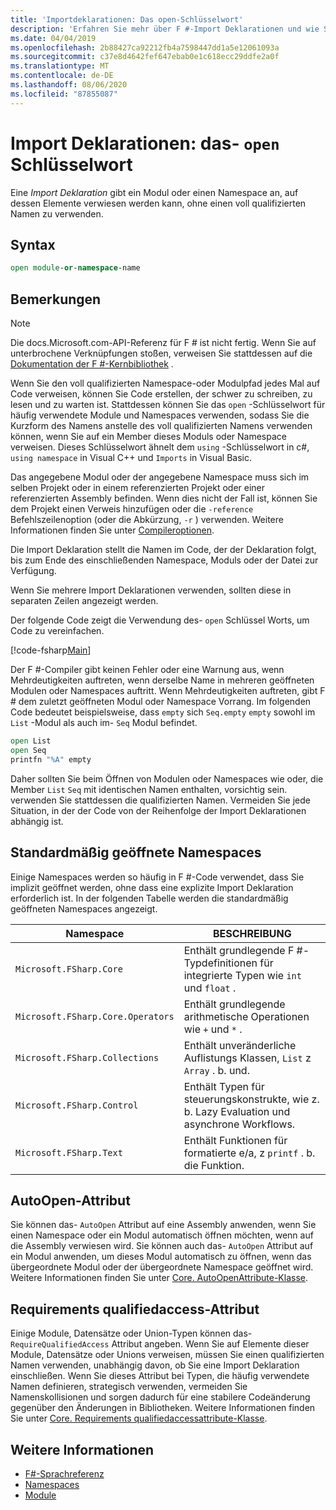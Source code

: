 ```yaml
---
title: 'Importdeklarationen: Das open-Schlüsselwort'
description: 'Erfahren Sie mehr über F #-Import Deklarationen und wie Sie ein Modul oder einen Namespace angeben, auf dessen Elemente verwiesen werden kann, ohne einen voll qualifizierten Namen zu verwenden.'
ms.date: 04/04/2019
ms.openlocfilehash: 2b88427ca92212fb4a7598447dd1a5e12061093a
ms.sourcegitcommit: c37e8d4642fef647ebab0e1c618ecc29ddfe2a0f
ms.translationtype: MT
ms.contentlocale: de-DE
ms.lasthandoff: 08/06/2020
ms.locfileid: "87855087"
---
```

# <a name="import-declarations-the-open-keyword"></a>Import Deklarationen: das- `open` Schlüsselwort

Eine *Import Deklaration* gibt ein Modul oder einen Namespace an, auf dessen Elemente verwiesen werden kann, ohne einen voll qualifizierten Namen zu verwenden.

## <a name="syntax"></a>Syntax

```fsharp
open module-or-namespace-name
```

## <a name="remarks"></a>Bemerkungen

> [!NOTE]
> Die docs.Microsoft.com-API-Referenz für F # ist nicht fertig. Wenn Sie auf unterbrochene Verknüpfungen stoßen, verweisen Sie stattdessen auf die [Dokumentation der F #-Kernbibliothek](https://fsharp.github.io/fsharp-core-docs/) .

Wenn Sie den voll qualifizierten Namespace-oder Modulpfad jedes Mal auf Code verweisen, können Sie Code erstellen, der schwer zu schreiben, zu lesen und zu warten ist. Stattdessen können Sie das `open` -Schlüsselwort für häufig verwendete Module und Namespaces verwenden, sodass Sie die Kurzform des Namens anstelle des voll qualifizierten Namens verwenden können, wenn Sie auf ein Member dieses Moduls oder Namespace verweisen. Dieses Schlüsselwort ähnelt dem `using` -Schlüsselwort in c#, `using namespace` in Visual C++ und `Imports` in Visual Basic.

Das angegebene Modul oder der angegebene Namespace muss sich im selben Projekt oder in einem referenzierten Projekt oder einer referenzierten Assembly befinden. Wenn dies nicht der Fall ist, können Sie dem Projekt einen Verweis hinzufügen oder die `-reference` Befehlszeilenoption (oder die Abkürzung, `-r` ) verwenden. Weitere Informationen finden Sie unter [Compileroptionen](compiler-options.md).

Die Import Deklaration stellt die Namen im Code, der der Deklaration folgt, bis zum Ende des einschließenden Namespace, Moduls oder der Datei zur Verfügung.

Wenn Sie mehrere Import Deklarationen verwenden, sollten diese in separaten Zeilen angezeigt werden.

Der folgende Code zeigt die Verwendung des- `open` Schlüssel Worts, um Code zu vereinfachen.

[!code-fsharp[Main](~/samples/snippets/fsharp/lang-ref-2/snippet6801.fs)]

Der F #-Compiler gibt keinen Fehler oder eine Warnung aus, wenn Mehrdeutigkeiten auftreten, wenn derselbe Name in mehreren geöffneten Modulen oder Namespaces auftritt. Wenn Mehrdeutigkeiten auftreten, gibt F # dem zuletzt geöffneten Modul oder Namespace Vorrang. Im folgenden Code bedeutet beispielsweise, dass `empty` sich `Seq.empty` `empty` sowohl im `List` -Modul als auch im- `Seq` Modul befindet.

```fsharp
open List
open Seq
printfn "%A" empty
```

Daher sollten Sie beim Öffnen von Modulen oder Namespaces wie oder, die Member `List` `Seq` mit identischen Namen enthalten, vorsichtig sein. verwenden Sie stattdessen die qualifizierten Namen. Vermeiden Sie jede Situation, in der der Code von der Reihenfolge der Import Deklarationen abhängig ist.

## <a name="namespaces-that-are-open-by-default"></a>Standardmäßig geöffnete Namespaces

Einige Namespaces werden so häufig in F #-Code verwendet, dass Sie implizit geöffnet werden, ohne dass eine explizite Import Deklaration erforderlich ist. In der folgenden Tabelle werden die standardmäßig geöffneten Namespaces angezeigt.

|Namespace|BESCHREIBUNG|
|---------|-----------|
|`Microsoft.FSharp.Core`|Enthält grundlegende F #-Typdefinitionen für integrierte Typen wie `int` und `float` .|
|`Microsoft.FSharp.Core.Operators`|Enthält grundlegende arithmetische Operationen wie `+` und `*` .|
|`Microsoft.FSharp.Collections`|Enthält unveränderliche Auflistungs Klassen, `List` z `Array` . b. und.|
|`Microsoft.FSharp.Control`|Enthält Typen für steuerungskonstrukte, wie z. b. Lazy Evaluation und asynchrone Workflows.|
|`Microsoft.FSharp.Text`|Enthält Funktionen für formatierte e/a, z `printf` . b. die Funktion.|

## <a name="autoopen-attribute"></a>AutoOpen-Attribut

Sie können das- `AutoOpen` Attribut auf eine Assembly anwenden, wenn Sie einen Namespace oder ein Modul automatisch öffnen möchten, wenn auf die Assembly verwiesen wird. Sie können auch das- `AutoOpen` Attribut auf ein Modul anwenden, um dieses Modul automatisch zu öffnen, wenn das übergeordnete Modul oder der übergeordnete Namespace geöffnet wird. Weitere Informationen finden Sie unter [Core. AutoOpenAttribute-Klasse](https://msdn.microsoft.com/visualfsharpdocs/conceptual/core.autoopenattribute-class-%5bfsharp%5d).

## <a name="requirequalifiedaccess-attribute"></a>Requirements qualifiedaccess-Attribut

Einige Module, Datensätze oder Union-Typen können das- `RequireQualifiedAccess` Attribut angeben. Wenn Sie auf Elemente dieser Module, Datensätze oder Unions verweisen, müssen Sie einen qualifizierten Namen verwenden, unabhängig davon, ob Sie eine Import Deklaration einschließen. Wenn Sie dieses Attribut bei Typen, die häufig verwendete Namen definieren, strategisch verwenden, vermeiden Sie Namenskollisionen und sorgen dadurch für eine stabilere Codeänderung gegenüber den Änderungen in Bibliotheken. Weitere Informationen finden Sie unter [Core. Requirements qualifiedaccessattribute-Klasse](https://msdn.microsoft.com/visualfsharpdocs/conceptual/core.requirequalifiedaccessattribute-class-%5Bfsharp%5D).

## <a name="see-also"></a>Weitere Informationen

- [F#-Sprachreferenz](index.md)
- [Namespaces](namespaces.md)
- [Module](modules.md)
